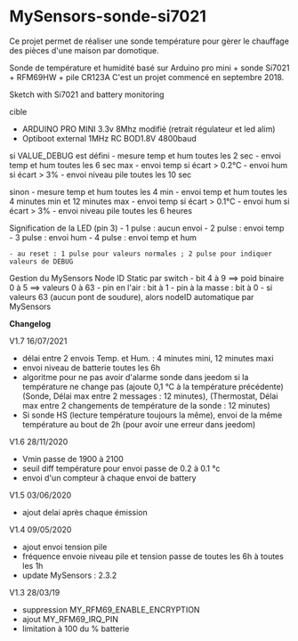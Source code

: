 # MySensors-sonde-si7021
Ce projet permet de réaliser une sonde température pour gèrer le chauffage des pièces d'une maison par domotique.

Sonde de température et humidité basé sur Arduino pro mini + sonde Si7021 + RFM69HW + pile CR123A
C'est un projet commencé en septembre 2018.

Sketch with Si7021 and battery monitoring
  
  cible
  - ARDUINO PRO MINI 3.3v 8Mhz modifié (retrait régulateur et led alim)
  - Optiboot external 1MHz RC BOD1.8V 4800baud
  
  si VALUE_DEBUG est défini
    - mesure temp et hum toutes les 2 sec
    - envoi temp et hum toutes les 6 sec max
    - envoi temp si écart > 0.2°C
    - envoi hum si écart > 3%
    - envoi niveau pile toutes les 10 sec
  
  sinon
    - mesure temp et hum toutes les 4 min
    - envoi temp et hum toutes les 4 minutes min et 12 minutes max
    - envoi temp si écart > 0.1°C
    - envoi hum si écart > 3%
    - envoi niveau pile toutes les 6 heures  
  
  Signification de la LED (pin 3)
    - 1 pulse : aucun envoi
    - 2 pulse : envoi temp 
    - 3 pulse : envoi hum
    - 4 pulse : envoi temp et hum
    
    - au reset : 1 pulse pour valeurs normales ; 2 pulse pour indiquer valeurs de DEBUG
  
  Gestion du MySensors Node ID Static par switch
    - bit 4 à 9 ==> poid binaire 0 à 5 ==> valeurs 0 à 63
    - pin en l'air : bit à 1
    - pin à la masse : bit à 0
    - si valeurs 63 (aucun pont de soudure), alors nodeID automatique par MySensors
  

**Changelog**

V1.7  16/07/2021
- délai entre 2 envois Temp. et Hum. : 4 minutes mini, 12 minutes maxi
- envoi niveau de batterie toutes les 6h
- algoritme pour ne pas avoir d'alarme sonde dans jeedom si la température ne change pas (ajoute 0,1 °C à la température précédente)
  (Sonde, Délai max entre 2 messages : 12 minutes), (Thermostat, Délai max entre 2 changements de température de la sonde : 12 minutes)
- Si sonde HS (lecture température toujours la même), envoi de la même température au bout de 2h (pour avoir une erreur dans jeedom)

V1.6  28/11/2020
- Vmin passe de 1900 à 2100
- seuil diff température pour envoi passe de 0.2 à 0.1 °c
- envoi d'un compteur à chaque envoi de battery

V1.5  03/06/2020
- ajout delai après chaque émission

V1.4  09/05/2020
- ajout envoi tension pile
- fréquence envoie niveau pile et tension passe de toutes les 6h à toutes les 1h
- update MySensors : 2.3.2

V1.3  28/03/19
- suppression MY_RFM69_ENABLE_ENCRYPTION
- ajout MY_RFM69_IRQ_PIN
- limitation à 100 du % batterie
